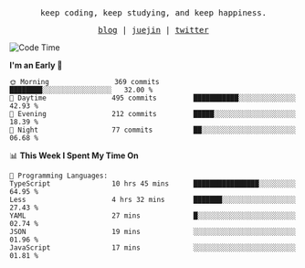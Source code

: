 <p align="center">
  <samp>
    <span>keep coding, keep studying, and keep happiness.</span>
  </samp>
</p>

<p align="center">
  <samp>
    <a href="https://deweyou.me">blog</a>  |
    <a href="https://juejin.cn/user/4309700183594366">juejin</a> |
    <a href="https://twitter.com/ouduidui">twitter</a>
  </samp>
</p>

<!--START_SECTION:waka-->
![Code Time](http://img.shields.io/badge/Code%20Time-5%2C384%20hrs%2051%20mins-blue)

**I'm an Early 🐤** 

```text
🌞 Morning                369 commits         ████████░░░░░░░░░░░░░░░░░   32.00 % 
🌆 Daytime                495 commits         ███████████░░░░░░░░░░░░░░   42.93 % 
🌃 Evening                212 commits         █████░░░░░░░░░░░░░░░░░░░░   18.39 % 
🌙 Night                  77 commits          ██░░░░░░░░░░░░░░░░░░░░░░░   06.68 % 
```


📊 **This Week I Spent My Time On** 

```text
💬 Programming Languages: 
TypeScript               10 hrs 45 mins      ████████████████░░░░░░░░░   64.95 % 
Less                     4 hrs 32 mins       ███████░░░░░░░░░░░░░░░░░░   27.43 % 
YAML                     27 mins             █░░░░░░░░░░░░░░░░░░░░░░░░   02.74 % 
JSON                     19 mins             ░░░░░░░░░░░░░░░░░░░░░░░░░   01.96 % 
JavaScript               17 mins             ░░░░░░░░░░░░░░░░░░░░░░░░░   01.81 % 
```


<!--END_SECTION:waka-->
